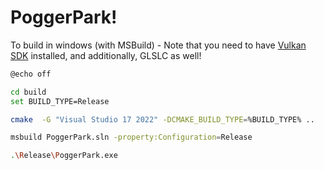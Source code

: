 <!-- markdownlint-disable-file MD026 -->

# PoggerPark!

To build in windows (with MSBuild) -
Note that you need to have [Vulkan SDK](https://www.lunarg.com/vulkan-sdk/) installed, and additionally, GLSLC as well!

```bash
@echo off

cd build
set BUILD_TYPE=Release

cmake  -G "Visual Studio 17 2022" -DCMAKE_BUILD_TYPE=%BUILD_TYPE% ..

msbuild PoggerPark.sln -property:Configuration=Release

.\Release\PoggerPark.exe
```
